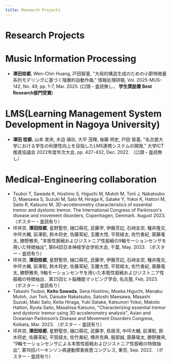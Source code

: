 ```yaml
---
title: Research Projects
---
```


# Research Projects

# Music Information Processing
- **澤田桂都**, Wen-Chin Huang, 戸田智基, "大局的構造生成のための小節特徴量系列モデリングに基づく階層的自動作曲," 情報処理研報, Vol. 2025-MUS-142, No. 49, pp. 1-7, Mar. 2025. (口頭・査読無し， **学生奨励賞 Best Research部門受賞**)

# LMS(Learning Management System Development in Nagoya University)
- **澤田 桂都**, 山本 実央, 木迫 璃玖, 大平 茂輝, 後藤 明史, 戸田 智基, "名古屋大学における学生の利便性向上を目指したLMS連携システムの開発," 大学ICT推進協議会 2022年度年次大会, pp. 427-432, Dec. 2022. （口頭・査読無し）

# Medical-Engineering collaboration
- Tsuboi T, Sawada K, Hoshino S, Higuchi M, Mutoh M, Torii J, Nakatsubo D, Maesawa S, Suzuki M, Sato M, Hiraga K, Satake Y, Yokoi K, Hattori M, Saito R, Katsuno M. 3D-accelerometry characteristics of essential tremor and dystonic tremor.  The International Congress of Parkinson's disease and movement disorders, Copenhagen, Denmark. August 2023. （ポスター・査読有り）
- 坪井崇, **澤田桂都**, 星野聖奈, 樋口萌花, 武藤学, 伊藤芳記, 石﨑友崇, 種井隆文, 中坪大輔, 前澤聡, 鈴木将史, 佐藤茉紀, 玉腰大悟, 平賀経太, 佐竹勇紀, 齋藤竜太, 勝野雅央, "本態性振戦およびジストニア性振戦の9軸モーションセンサを用いた特徴抽出", 第64回日本神経学会学術大会, 千葉, May. 2023. （ポスター・査読有り）
- 坪井崇, **澤田桂都**, 星野聖奈, 樋口萌花, 武藤学, 伊藤芳記, 石﨑友崇, 種井隆文, 中坪大輔, 前澤聡, 鈴木将史, 佐藤茉紀, 玉腰大悟, 平賀経太, 佐竹勇紀, 齋藤竜太, 勝野雅央, 9軸モーションセンサを用いた本態性振戦およびジストニア性振戦の特徴抽出．第25回ヒト脳機能マッピング学会, 名古屋, Feb, 2023. （ポスター・査読有り）
- Takashi Tsuboi, **Keito Sawada**, Sena Hoshino, Moeka Higuchi, Manabu Mutoh, Jun Torii, Daisuke Nakatsubo, Satoshi Maesawa, Masashi Suzuki, Maki Sato, Keita Hiraga, Yuki Satake, Katsunori Yokoi, Makoto Hattori, Ryuta Saito, Masahisa Katsuno, "Characterizing essential tremor and dystonic tremor using 3D accelerometry analysis", Asian and Oceanian Parkinson’s Disease and Movement Disorders Congress, Kolkata, Mar. 2023. （ポスター・査読有り）
- 坪井崇, **澤田桂都**, 星野聖奈, 樋口萌花, 武藤学, 鳥居淳, 中坪大輔, 前澤聡, 鈴木将史, 佐藤茉紀, 平賀経太, 佐竹勇紀, 横井克典, 服部誠, 齋藤竜太, 勝野雅央, "9軸モーションセンサによる本態性振戦およびジストニア性振戦の特徴抽出", 第16回パーキンソン病運動障害疾患コングレス, 東京, Sep. 2022. （ポスター・査読有り）
